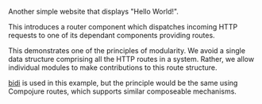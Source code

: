 Another simple website that displays "Hello World!".

This introduces a router component which dispatches incoming HTTP
requests to one of its dependant components providing routes.

This demonstrates one of the principles of modularity. We avoid a single data structure comprising all the HTTP routes in a system. Rather, we allow individual modules to make contributions to this route structure.

[bidi](https://github.com/juxt/bidi) is used in this example, but the
principle would be the same using Compojure routes, which supports
similar composeable mechanisms.

